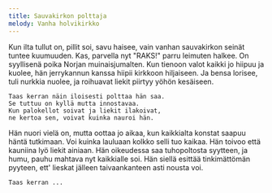 ```yaml
---
title: Sauvakirkon polttaja
melody: Vanha holvikirkko
---
```

Kun ilta tullut on, pillit soi, savu haisee,
vain vanhan sauvakirkon seinät tuntee kuumuuden.
Kas, parvella nyt "RAKS!" parru leimuten halkee.
On syyllisenä poika Norjan muinaisjumalten.
Kun tienoon valot kaikki jo hiipuu ja kuolee,
hän jerrykannun kanssa hiipii kirkkoon hiljaiseen.
Ja bensa lorisee, tuli nurkkia nuolee,
ja roihuavat liekit piirtyy yöhön kesäiseen.

    Taas kerran näin iloisesti polttaa hän saa.
    Se tuttuu on kyllä mutta innostavaa.
    Kun palokellot soivat ja liekit ilakoivat,
    ne kertoa sen, voivat kuinka nauroi hän.
    
Hän nuori vielä on, mutta oottaa jo aikaa,
kun kaikkialta konstat saapuu häntä tutkimaan.
Voi kuinka lauluaan kolkko selli tuo kaikaa.
Hän toivoo että kauniina lyö liekit ainiaan.
Hän oikeudessa saa tuhopoltosta syytteen,
ja humu, pauhu mahtava nyt kaikkialle soi.
Hän siellä esittää tinkimättömän pyyteen,
ett' lieskat jälleen taivaankanteen asti nousta voi.

    Taas kerran ...

